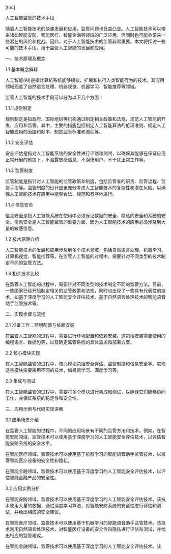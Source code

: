 
[toc]                    
                
                
人工智能监管的技术手段

随着人工智能技术的快速发展和应用，监管问题也日益凸显。人工智能技术可以带来诸如智能安防、智能医疗、智能金融等领域的广泛应用，但同时也可能会带来一些潜在的风险和挑战。因此，对于人工智能技术的监管非常重要。本文将探讨一些可能的技术手段，用于监管人工智能的发展和应用。

一、技术原理及概念

1.1 基本概念解释

人工智能(AI)是指计算机系统能够模拟、扩展和执行人类智能行为的技术。其应用领域涵盖了自然语言处理、机器视觉、机器学习、智能推荐等领域。

监管人工智能的技术手段可以分为以下几个方面：

1.1.1 规则制定

规则制定是指政府、国际组织等机构通过制定相关政策和法规，规范人工智能的开发、应用和监管。其中，主要的措施包括制定人工智能算法的伦理准则、规定人工智能应用的范围和频率、制定监管标准和流程等。

1.1.2 安全评估

安全评估是指对人工智能系统的安全性进行评估和测试，以确保其能够在保证应用正常开展的前提下，不泄露敏感信息、不误伤用户、不干扰正常工作等。

1.1.3 监管制度

监管制度是指针对人工智能的监管政策和制度，包括监管者的职责、监管流程、监管手段等。监管制度的设计应该充分考虑人工智能技术的复杂性和潜在风险，以确保人工智能技术在应用中能够合法、规范和有序地进行。

1.1.4 信息安全

信息安全是指人工智能系统在使用中必须保证数据的安全、隐私的安全和系统的安全。信息安全是人工智能监管的重要方面，因为人工智能技术的应用必须涉及到大量的敏感信息。

1.2 技术原理介绍

人工智能技术的发展和应用涉及到多个技术领域，包括自然语言处理、机器学习、计算机视觉、智能推荐等。在监管人工智能的过程中，需要针对不同类型的技术制定不同的监管方法。

1.3 相关技术比较

在监管人工智能的过程中，需要针对不同类型的技术制定不同的监管方法。目前，一些国家已经开始制定相关的监管政策和法规，同时也出现了一些具有代表性的技术，如基于深度学习的人工智能安全评估技术、基于自然语言处理技术的智能语音助手监管技术等。

二、实现步骤与流程

2.1 准备工作：环境配置与依赖安装

在监管人工智能的过程中，需要进行环境配置和依赖安装。这包括安装需要使用的编程语言、数据包等，以及确定监管系统的具体需求和部署方案。

2.2 核心模块实现

在人工智能监管的过程中，核心模块包括安全评估、监管制度和信息安全等。实现这些模块需要采用不同的技术，如机器学习、深度学习等。

2.3 集成与测试

在人工智能监管的过程中，需要将多个模块进行集成和测试，以确保它们能够协同工作，并保证系统的稳定性和安全性。

三、应用示例与代码实现讲解

3.1 应用场景介绍

在监管人工智能的过程中，不同的应用场景有不同的监管方法和技术。例如，在智能安防领域，监管技术可以使用基于深度学习的人工智能安全评估技术，以评估智能安防系统的安全水平。

在智能医疗领域，监管技术可以使用基于机器学习的智能语音助手监管技术，以监管智能医疗设备的安全性和隐私。

在智能金融领域，监管技术可以使用基于深度学习的人工智能安全评估技术，以评估智能金融产品的安全性。

3.2 应用实例分析

在智能安防领域，监管技术可以使用基于深度学习的人工智能安全评估技术。该技术使用大量的数据，通过深度学习算法，对智能安防系统的安全性进行评估和测试，并给出相应的安全建议。

在智能医疗领域，监管技术可以使用基于机器学习的智能语音助手监管技术。该技术利用自然语言处理技术，对智能医疗设备的安全性和隐私进行评估和测试，并给出相应的监管建议。

在智能金融领域，监管技术可以使用基于深度学习的人工智能安全评估技术。该

